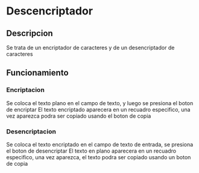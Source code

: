 # Descencriptador

## Descripcion
Se trata de un encriptador de caracteres
y de un desencriptador de caracteres

## Funcionamiento
### Encriptacion
Se coloca el texto plano en el campo de texto, y luego se presiona
el boton de encriptar
El texto encriptado aparecera en un recuadro especifico, una vez aparezca podra ser
copiado usando el boton de copia
### Desencriptacion
Se coloca el texto encriptado en el campo de texto de entrada, se presiona el boton
de desencriptar
El texto en plano aparecera en un recuadro especifico, una vez aparezca, el texto
podra ser copiado usando un boton de copia
